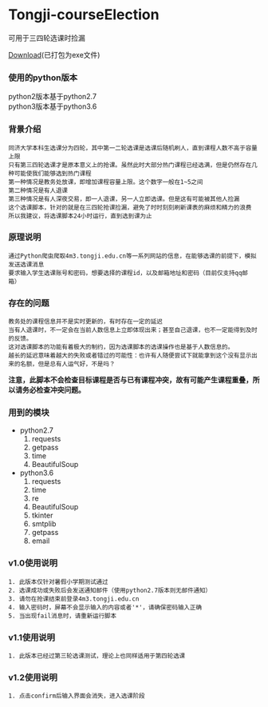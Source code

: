 # Tongji-courseElection
可用于三四轮选课时捡漏

[Download](https://github.com/pancerZH/Tongji-courseElection/releases/download/v1.0/catchCourseTool.exe)(已打包为exe文件)

### 使用的python版本
python2版本基于python2.7  
python3版本基于python3.6

### 背景介绍
    同济大学本科生选课分为四轮，其中第一二轮选课是选课后随机刷人，直到课程人数不高于容量上限
    只有第三四轮选课才是原本意义上的抢课。虽然此时大部分热门课程已经选满，但是仍然存在几种可能使我们能够选到热门课程
    第一种情况是教务处放课，即增加课程容量上限。这个数字一般在1~5之间
    第二种情况是有人退课
    第三种情况是有人深夜交易，即一人退课，另一人立即选课。但是这有可能被其他人捡漏
    这个选课脚本，针对的就是在三四轮抢课捡漏，避免了时时刻刻刷新课表的麻烦和精力的浪费
    所以我建议，将选课脚本24小时运行，直到选到课为止

### 原理说明
    通过Python爬虫爬取4m3.tongji.edu.cn等一系列网站的信息，在能够选课的前提下，模拟发送选课消息
    要求输入学生选课账号和密码，想要选择的课程id，以及邮箱地址和密码（目前仅支持qq邮箱）    

### 存在的问题
    教务处的课程信息并不是实时更新的，有时存在一定的延迟
    当有人退课时，不一定会在当前人数信息上立即体现出来；甚至自己退课，也不一定能得到及时的反馈。
    这对选课脚本的功能有着极大的制约，因为选课脚本的选课操作也是基于人数信息的。
    越长的延迟意味着越大的失败或者错过的可能性：也许有人随便尝试下就能拿到这个没有显示出来的名额，但是总有人运气好，不是吗？
**注意，此脚本不会检查目标课程是否与已有课程冲突，故有可能产生课程重叠，所以请务必检查冲突问题。**

### 用到的模块
- python2.7
	1. requests
	2. getpass
	3. time
	4. BeautifulSoup
- python3.6
	1. requests
	2. time
	3. re
	4. BeautifulSoup
	5. tkinter
	6. smtplib
	6. getpass
	7. email

### v1.0使用说明
    1. 此版本仅针对暑假小学期测试通过
    2. 选课成功或失败后会发送通知邮件（使用python2.7版本则无邮件通知）
    3. 请勿在抢课结束前登录4m3.tongji.edu.cn
    4. 输入密码时，屏幕不会显示输入的内容或者'*'，请确保密码输入正确
    5. 当出现fail消息时，请重新运行脚本

### v1.1使用说明
	1. 此版本已经过第三轮选课测试，理论上也同样适用于第四轮选课

### v1.2使用说明
	1. 点击confirm后输入界面会消失，进入选课阶段
